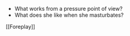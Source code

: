 - What works from a pressure point of view?
- What does she like when she masturbates?

[[Foreplay]]
